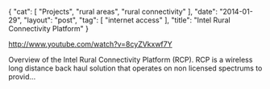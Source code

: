 {
   "cat": [
      "Projects",
      "rural areas",
      "rural connectivity"
   ],
   "date": "2014-01-29",
   "layout": "post",
   "tag": [
      "internet access"
   ],
   "title": "Intel Rural Connectivity Platform"
}

http://www.youtube.com/watch?v=8cyZVkxwf7Y  

Overview of the Intel Rural Connectivity Platform (RCP). RCP is a wireless long distance back haul solution that operates on non licensed spectrums to provid...